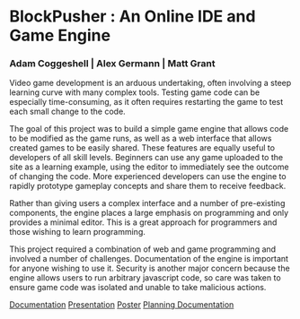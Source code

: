 # BlockPusher : An Online IDE and Game Engine
### Adam Coggeshell | Alex Germann | Matt Grant

Video game development is an arduous undertaking, often involving a steep learning curve with many complex tools. Testing game code can be especially time-consuming, as it often requires restarting the game to test each small change to the code.

The goal of this project was to build a simple game engine that allows code to be modified as the game runs, as well as a web interface that allows created games to be easily shared. These features are equally useful to developers of all skill levels. Beginners can use any game uploaded to the site as a learning example, using the editor to immediately see the outcome of changing the code. More experienced developers can use the engine to rapidly prototype gameplay concepts and share them to receive feedback.

Rather than giving users a complex interface and a number of pre-existing components, the engine places a large emphasis on programming and only provides a minimal editor. This is a great approach for programmers and those wishing to learn programming.

This project required a combination of web and game programming and involved a number of challenges. Documentation of the engine is important for anyone wishing to use it. Security is another major concern because the engine allows users to run arbitrary javascript code, so care was taken to ensure game code was isolated and unable to take malicious actions.


[Documentation](../blob/master/Documentation/README.md)
[Presentation](INSERTLINKHERE)
[Poster](INSERTLINKHERE)
[Planning Documentation](../blob/master/Documentation/DesignSpec.pdf)